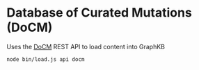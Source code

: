 # Database of Curated Mutations (DoCM)

Uses the [DoCM](http://docm.info/) REST API to load content into GraphKB

```bash
node bin/load.js api docm
```
